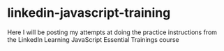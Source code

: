 # linkedin-javascript-training

Here I will be posting my attempts at doing the practice instructions from the LinkedIn Learning JavaScript Essential Trainings course
